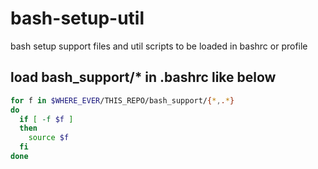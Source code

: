 # bash-setup-util

bash setup support files and util scripts to be loaded in bashrc or profile

## load bash_support/\* in .bashrc like below

```Bash
for f in $WHERE_EVER/THIS_REPO/bash_support/{*,.*}
do
  if [ -f $f ]
  then
    source $f
  fi
done
```
